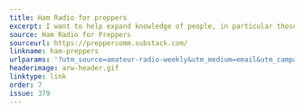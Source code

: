 ```yaml
---
title: Ham Radio for preppers
excerpt: I want to help expand knowledge of people, in particular those who want to become Amateur Radio Operators, and Preppers.
source: Ham Radio for Preppers
sourceurl: https://preppercomm.substack.com/
linkname: ham-preppers
urlparams: '?utm_source=amateur-radio-weekly&utm_medium=email&utm_campaign=newsletter'
headerimage: arw-header.gif
linktype: link
order: 7
issue: 379
---
```

